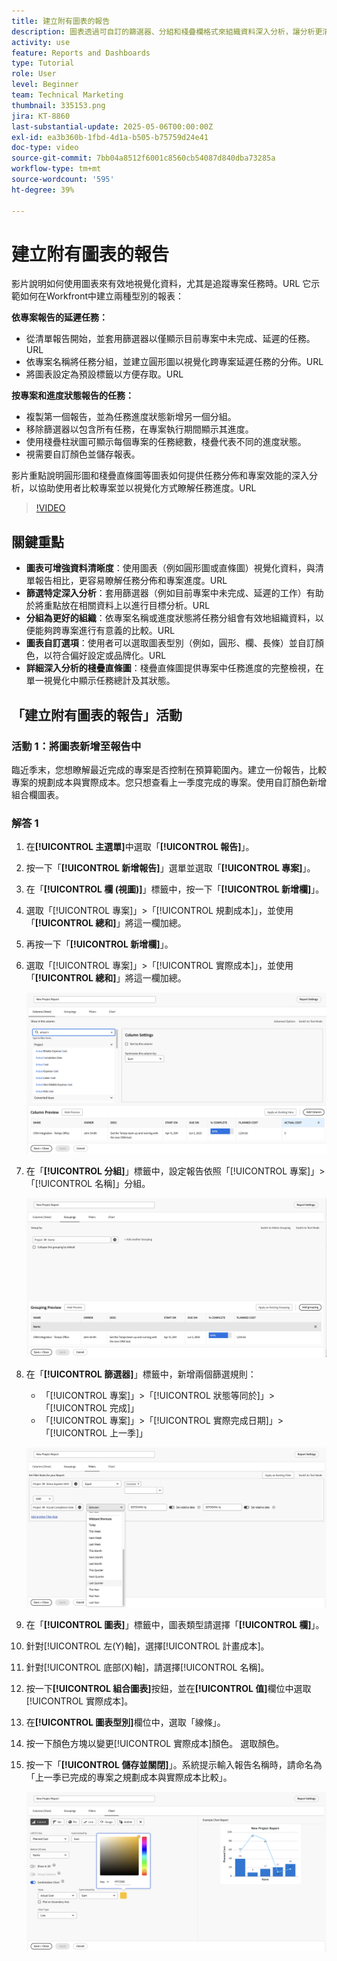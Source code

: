 ```yaml
---
title: 建立附有圖表的報告
description: 圖表透過可自訂的篩選器、分組和棧疊欄格式來組織資料深入分析，讓分析更清晰、更易於操作，藉此增強資料視覺化。
activity: use
feature: Reports and Dashboards
type: Tutorial
role: User
level: Beginner
team: Technical Marketing
thumbnail: 335153.png
jira: KT-8860
last-substantial-update: 2025-05-06T00:00:00Z
exl-id: ea3b360b-1fbd-4d1a-b505-b75759d24e41
doc-type: video
source-git-commit: 7bb04a8512f6001c8560cb54087d840dba73285a
workflow-type: tm+mt
source-wordcount: '595'
ht-degree: 39%

---
```


# 建立附有圖表的報告

影片說明如何使用圖表來有效地視覺化資料，尤其是追蹤專案任務時。&#x200B;URL 它示範如何在Workfront中建立兩種型別的報表：

**依專案報告的延遲任務：**

* 從清單報告開始，並套用篩選器以僅顯示目前專案中未完成、延遲的任務。&#x200B;URL
* 依專案名稱將任務分組，並建立圓形圖以視覺化跨專案延遲任務的分佈。&#x200B;URL
* 將圖表設定為預設標籤以方便存取。&#x200B;URL

**按專案和進度狀態報告的任務：**

* 複製第一個報告，並為任務進度狀態新增另一個分組。
* 移除篩選器以包含所有任務，在專案執行期間顯示其進度。
* 使用棧疊柱狀圖可顯示每個專案的任務總數，棧疊代表不同的進度狀態。
* 視需要自訂顏色並儲存報表。

影片重點說明圓形圖和棧疊直條圖等圖表如何提供任務分佈和專案效能的深入分析，以協助使用者比較專案並以視覺化方式瞭解任務進度。&#x200B;URL

>[!VIDEO](https://video.tv.adobe.com/v/335155/?quality=12&learn=on)

## 關鍵重點

* **圖表可增強資料清晰度**：使用圖表（例如圓形圖或直條圖）視覺化資料，與清單報告相比，更容易瞭解任務分佈和專案進度。&#x200B;URL
* **篩選特定深入分析**：套用篩選器（例如目前專案中未完成、延遲的工作）有助於將重點放在相關資料上以進行目標分析。&#x200B;URL
* **分組為更好的組織**：依專案名稱或進度狀態將任務分組會有效地組織資料，以便能夠跨專案進行有意義的比較。&#x200B;URL
* **圖表自訂選項**：使用者可以選取圖表型別（例如，圓形、欄、長條）並自訂顏色，以符合偏好設定或品牌化。&#x200B;URL
* **詳細深入分析的棧疊直條圖**：棧疊直條圖提供專案中任務進度的完整檢視，在單一視覺化中顯示任務總計及其狀態。


## 「建立附有圖表的報告」活動

### 活動 1：將圖表新增至報告中

臨近季末，您想瞭解最近完成的專案是否控制在預算範圍內。建立一份報告，比較專案的規劃成本與實際成本。您只想查看上一季度完成的專案。使用自訂顏色新增組合欄圖表。

### 解答 1

1. 在&#x200B;**[!UICONTROL 主選單]**&#x200B;中選取「**[!UICONTROL 報告]**」。
1. 按一下「**[!UICONTROL 新增報告]**」選單並選取「**[!UICONTROL 專案]**」。
1. 在「**[!UICONTROL 欄 (視圖)]**」標籤中，按一下「**[!UICONTROL 新增欄]**」。
1. 選取「[!UICONTROL 專案]」>「[!UICONTROL 規劃成本]」，並使用「**[!UICONTROL 總和]**」將這一欄加總。
1. 再按一下「**[!UICONTROL 新增欄]**」。
1. 選取「[!UICONTROL 專案]」>「[!UICONTROL 實際成本]」，並使用「**[!UICONTROL 總和]**」將這一欄加總。

   ![影像顯示在報告中新增欄的畫面](assets/chart-report-columns.png)

1. 在「**[!UICONTROL 分組]**」標籤中，設定報告依照「[!UICONTROL 專案]」>「[!UICONTROL 名稱]」分組。

   ![影像顯示在報告中新增分組的畫面](assets/chart-report-groupings.png)

1. 在「**[!UICONTROL 篩選器]**」標籤中，新增兩個篩選規則：

   * 「[!UICONTROL 專案]」>「[!UICONTROL 狀態等同於]」>「[!UICONTROL 完成]」
   * 「[!UICONTROL 專案]」>「[!UICONTROL 實際完成日期]」>「[!UICONTROL 上一季]」

   ![影像顯示在報告中新增篩選器的畫面](assets/chart-report-filters.png)

1. 在「**[!UICONTROL 圖表]**」標籤中，圖表類型請選擇「**[!UICONTROL 欄]**」。
1. 針對[!UICONTROL 左(Y)軸]，選擇[!UICONTROL 計畫成本]。
1. 針對[!UICONTROL 底部(X)軸]，請選擇[!UICONTROL 名稱]。
1. 按一下&#x200B;**[!UICONTROL 組合圖表]**&#x200B;按鈕，並在&#x200B;**[!UICONTROL 值]**&#x200B;欄位中選取[!UICONTROL 實際成本]。
1. 在&#x200B;**[!UICONTROL 圖表型別]**&#x200B;欄位中，選取「線條」。
1. 按一下顏色方塊以變更[!UICONTROL 實際成本]顏色。 選取顏色。
1. 按一下「**[!UICONTROL 儲存並關閉]**」。系統提示輸入報告名稱時，請命名為「上一季已完成的專案之規劃成本與實際成本比較」。

   ![影像顯示將圖表新增至報告中的畫面](assets/chart-report-chart.png)
